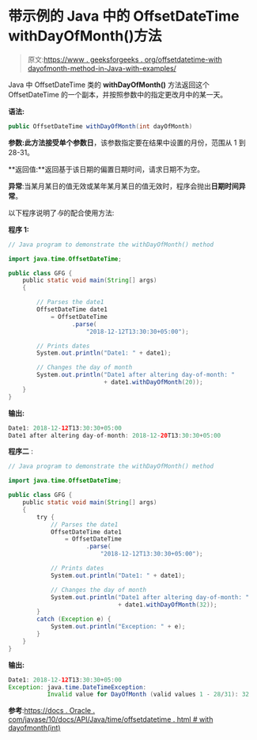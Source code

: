 # 带示例的 Java 中的 OffsetDateTime withDayOfMonth()方法

> 原文:[https://www . geeksforgeeks . org/offsetdatetime-with dayofmonth-method-in-Java-with-examples/](https://www.geeksforgeeks.org/offsetdatetime-withdayofmonth-method-in-java-with-examples/)

Java 中 OffsetDateTime 类的 **withDayOfMonth()** 方法返回这个 OffsetDateTime 的一个副本，并按照参数中的指定更改月中的某一天。

**语法:**

```java
public OffsetDateTime withDayOfMonth(int dayOfMonth)
```

**参数:**此方法接受单个参数**日**，该参数指定要在结果中设置的月份，范围从 1 到 28-31。

**返回值:**返回基于该日期的偏置日期时间，请求日期不为空。

**异常**:当某月某日的值无效或某年某月某日的值无效时，程序会抛出**日期时间异常**。

以下程序说明了*与*的配合使用方法:

**程序 1:**

```java
// Java program to demonstrate the withDayOfMonth() method

import java.time.OffsetDateTime;

public class GFG {
    public static void main(String[] args)
    {

        // Parses the date1
        OffsetDateTime date1
            = OffsetDateTime
                  .parse(
                      "2018-12-12T13:30:30+05:00");

        // Prints dates
        System.out.println("Date1: " + date1);

        // Changes the day of month
        System.out.println("Date1 after altering day-of-month: "
                           + date1.withDayOfMonth(20));
    }
}
```

**输出:**

```java
Date1: 2018-12-12T13:30:30+05:00
Date1 after altering day-of-month: 2018-12-20T13:30:30+05:00

```

**程序二** :

```java
// Java program to demonstrate the withDayOfMonth() method

import java.time.OffsetDateTime;

public class GFG {
    public static void main(String[] args)
    {
        try {
            // Parses the date1
            OffsetDateTime date1
                = OffsetDateTime
                      .parse(
                          "2018-12-12T13:30:30+05:00");

            // Prints dates
            System.out.println("Date1: " + date1);

            // Changes the day of month
            System.out.println("Date1 after altering day-of-month: "
                               + date1.withDayOfMonth(32));
        }
        catch (Exception e) {
            System.out.println("Exception: " + e);
        }
    }
}
```

**输出:**

```java
Date1: 2018-12-12T13:30:30+05:00
Exception: java.time.DateTimeException:
           Invalid value for DayOfMonth (valid values 1 - 28/31): 32

```

**参考**:[https://docs . Oracle . com/javase/10/docs/API/Java/time/offsetdatetime . html # with dayofmonth(int)](https://docs.oracle.com/javase/10/docs/api/java/time/OffsetDateTime.html#withDayOfMonth(int))